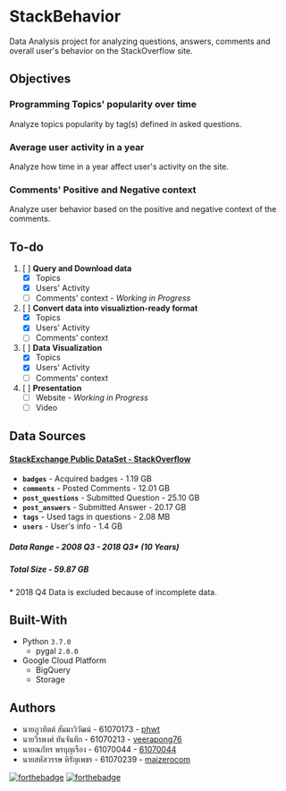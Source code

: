 # StackBehavior
Data Analysis project for analyzing questions, answers, comments and overall user's behavior on the StackOverflow site.

## Objectives
### Programming Topics' popularity over time
Analyze topics popularity by tag(s) defined in asked questions.

### Average user activity in a year
Analyze how time in a year affect user's activity on the site.

### Comments' Positive and Negative context
Analyze user behavior based on the positive and negative context of the comments.

## To-do
1. [ ] **Query and Download data**
   - [X] Topics
   - [X] Users' Activity
   - [ ] Comments' context - *Working in Progress*
2. [ ] **Convert data into visualiztion-ready format**
   - [X] Topics
   - [X] Users' Activity
   - [ ] Comments' context
3. [ ] **Data Visualization**
   - [X] Topics
   - [X] Users' Activity
   - [ ] Comments' context
4. [ ] **Presentation**
   - [ ] Website - *Working in Progress*
   - [ ] Video

## Data Sources
#### [StackExchange Public DataSet - StackOverflow](https://archive.org/download/stackexchange)
* **`badges`** - Acquired badges  - 1.19 GB
* **`comments`** - Posted Comments - 12.01 GB
* **`post_questions`** - Submitted Question - 25.10 GB
* **`post_answers`** - Submitted Answer - 20.17 GB
* **`tags`** - Used tags in questions - 2.08 MB
* **`users`** - User's info - 1.4 GB
##### Data Range - 2008 Q3 - 2018 Q3* (10 Years)
##### Total Size - 59.87 GB
\* 2018 Q4 Data is excluded because of incomplete data.

## Built-With
* Python `3.7.0`
    * pygal `2.0.0`
* Google Cloud Platform
    * BigQuery
    * Storage

## Authors
* นายภูวทิตต์ สัมมาวิวัฒน์ - 61070173 - [phwt](https://github.com/phwt)
* นายวีรพงศ์ ทันจันทึก - 61070213 - [veerapong76](https://github.com/veerapong76)
* นายณภัทร พรบุญเรือง - 61070044 - [61070044](https://github.com/61070044)
* นายสหัสวรรษ หิรัญเพชร - 61070239 - [maizerocom](https://github.com/maizerocom)

[![forthebadge](https://forthebadge.com/images/badges/made-with-python.svg)](https://forthebadge.com)
[![forthebadge](https://forthebadge.com/images/badges/built-with-love.svg)](https://forthebadge.com) 
